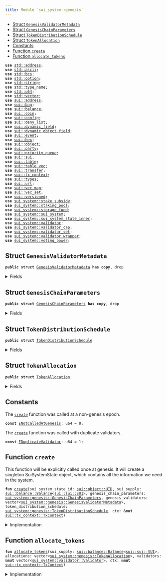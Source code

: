 ```yaml
---
title: Module `sui_system::genesis`
---
```




-  [Struct `GenesisValidatorMetadata`](#sui_system_genesis_GenesisValidatorMetadata)
-  [Struct `GenesisChainParameters`](#sui_system_genesis_GenesisChainParameters)
-  [Struct `TokenDistributionSchedule`](#sui_system_genesis_TokenDistributionSchedule)
-  [Struct `TokenAllocation`](#sui_system_genesis_TokenAllocation)
-  [Constants](#@Constants_0)
-  [Function `create`](#sui_system_genesis_create)
-  [Function `allocate_tokens`](#sui_system_genesis_allocate_tokens)


<pre><code><b>use</b> <a href="../std/address.md#std_address">std::address</a>;
<b>use</b> <a href="../std/ascii.md#std_ascii">std::ascii</a>;
<b>use</b> <a href="../std/bcs.md#std_bcs">std::bcs</a>;
<b>use</b> <a href="../std/option.md#std_option">std::option</a>;
<b>use</b> <a href="../std/string.md#std_string">std::string</a>;
<b>use</b> <a href="../std/type_name.md#std_type_name">std::type_name</a>;
<b>use</b> <a href="../std/u64.md#std_u64">std::u64</a>;
<b>use</b> <a href="../std/vector.md#std_vector">std::vector</a>;
<b>use</b> <a href="../sui/address.md#sui_address">sui::address</a>;
<b>use</b> <a href="../sui/bag.md#sui_bag">sui::bag</a>;
<b>use</b> <a href="../sui/balance.md#sui_balance">sui::balance</a>;
<b>use</b> <a href="../sui/coin.md#sui_coin">sui::coin</a>;
<b>use</b> <a href="../sui/config.md#sui_config">sui::config</a>;
<b>use</b> <a href="../sui/deny_list.md#sui_deny_list">sui::deny_list</a>;
<b>use</b> <a href="../sui/dynamic_field.md#sui_dynamic_field">sui::dynamic_field</a>;
<b>use</b> <a href="../sui/dynamic_object_field.md#sui_dynamic_object_field">sui::dynamic_object_field</a>;
<b>use</b> <a href="../sui/event.md#sui_event">sui::event</a>;
<b>use</b> <a href="../sui/hex.md#sui_hex">sui::hex</a>;
<b>use</b> <a href="../sui/object.md#sui_object">sui::object</a>;
<b>use</b> <a href="../sui/multiparty.md#sui_party">sui::party</a>;
<b>use</b> <a href="../sui/priority_queue.md#sui_priority_queue">sui::priority_queue</a>;
<b>use</b> <a href="../sui/sui.md#sui_sui">sui::sui</a>;
<b>use</b> <a href="../sui/table.md#sui_table">sui::table</a>;
<b>use</b> <a href="../sui/table_vec.md#sui_table_vec">sui::table_vec</a>;
<b>use</b> <a href="../sui/transfer.md#sui_transfer">sui::transfer</a>;
<b>use</b> <a href="../sui/tx_context.md#sui_tx_context">sui::tx_context</a>;
<b>use</b> <a href="../sui/types.md#sui_types">sui::types</a>;
<b>use</b> <a href="../sui/url.md#sui_url">sui::url</a>;
<b>use</b> <a href="../sui/vec_map.md#sui_vec_map">sui::vec_map</a>;
<b>use</b> <a href="../sui/vec_set.md#sui_vec_set">sui::vec_set</a>;
<b>use</b> <a href="../sui/versioned.md#sui_versioned">sui::versioned</a>;
<b>use</b> <a href="../sui_system/stake_subsidy.md#sui_system_stake_subsidy">sui_system::stake_subsidy</a>;
<b>use</b> <a href="../sui_system/staking_pool.md#sui_system_staking_pool">sui_system::staking_pool</a>;
<b>use</b> <a href="../sui_system/storage_fund.md#sui_system_storage_fund">sui_system::storage_fund</a>;
<b>use</b> <a href="../sui_system/sui_system.md#sui_system_sui_system">sui_system::sui_system</a>;
<b>use</b> <a href="../sui_system/sui_system_state_inner.md#sui_system_sui_system_state_inner">sui_system::sui_system_state_inner</a>;
<b>use</b> <a href="../sui_system/validator.md#sui_system_validator">sui_system::validator</a>;
<b>use</b> <a href="../sui_system/validator_cap.md#sui_system_validator_cap">sui_system::validator_cap</a>;
<b>use</b> <a href="../sui_system/validator_set.md#sui_system_validator_set">sui_system::validator_set</a>;
<b>use</b> <a href="../sui_system/validator_wrapper.md#sui_system_validator_wrapper">sui_system::validator_wrapper</a>;
<b>use</b> <a href="../sui_system/voting_power.md#sui_system_voting_power">sui_system::voting_power</a>;
</code></pre>



<a name="sui_system_genesis_GenesisValidatorMetadata"></a>

## Struct `GenesisValidatorMetadata`



<pre><code><b>public</b> <b>struct</b> <a href="../sui_system/genesis.md#sui_system_genesis_GenesisValidatorMetadata">GenesisValidatorMetadata</a> <b>has</b> <b>copy</b>, drop
</code></pre>



<details>
<summary>Fields</summary>


<dl>
<dt>
<code>name: vector&lt;u8&gt;</code>
</dt>
<dd>
</dd>
<dt>
<code>description: vector&lt;u8&gt;</code>
</dt>
<dd>
</dd>
<dt>
<code>image_url: vector&lt;u8&gt;</code>
</dt>
<dd>
</dd>
<dt>
<code>project_url: vector&lt;u8&gt;</code>
</dt>
<dd>
</dd>
<dt>
<code>sui_address: <b>address</b></code>
</dt>
<dd>
</dd>
<dt>
<code>gas_price: u64</code>
</dt>
<dd>
</dd>
<dt>
<code>commission_rate: u64</code>
</dt>
<dd>
</dd>
<dt>
<code>protocol_public_key: vector&lt;u8&gt;</code>
</dt>
<dd>
</dd>
<dt>
<code>proof_of_possession: vector&lt;u8&gt;</code>
</dt>
<dd>
</dd>
<dt>
<code>network_public_key: vector&lt;u8&gt;</code>
</dt>
<dd>
</dd>
<dt>
<code>worker_public_key: vector&lt;u8&gt;</code>
</dt>
<dd>
</dd>
<dt>
<code>network_address: vector&lt;u8&gt;</code>
</dt>
<dd>
</dd>
<dt>
<code>p2p_address: vector&lt;u8&gt;</code>
</dt>
<dd>
</dd>
<dt>
<code>primary_address: vector&lt;u8&gt;</code>
</dt>
<dd>
</dd>
<dt>
<code>worker_address: vector&lt;u8&gt;</code>
</dt>
<dd>
</dd>
</dl>


</details>

<a name="sui_system_genesis_GenesisChainParameters"></a>

## Struct `GenesisChainParameters`



<pre><code><b>public</b> <b>struct</b> <a href="../sui_system/genesis.md#sui_system_genesis_GenesisChainParameters">GenesisChainParameters</a> <b>has</b> <b>copy</b>, drop
</code></pre>



<details>
<summary>Fields</summary>


<dl>
<dt>
<code>protocol_version: u64</code>
</dt>
<dd>
</dd>
<dt>
<code>chain_start_timestamp_ms: u64</code>
</dt>
<dd>
</dd>
<dt>
<code>epoch_duration_ms: u64</code>
</dt>
<dd>
</dd>
<dt>
<code>stake_subsidy_start_epoch: u64</code>
</dt>
<dd>
 Stake Subsidy parameters
</dd>
<dt>
<code>stake_subsidy_initial_distribution_amount: u64</code>
</dt>
<dd>
</dd>
<dt>
<code>stake_subsidy_period_length: u64</code>
</dt>
<dd>
</dd>
<dt>
<code>stake_subsidy_decrease_rate: u16</code>
</dt>
<dd>
</dd>
<dt>
<code>max_validator_count: u64</code>
</dt>
<dd>
 Validator committee parameters
</dd>
<dt>
<code>min_validator_joining_stake: u64</code>
</dt>
<dd>
</dd>
<dt>
<code>validator_low_stake_threshold: u64</code>
</dt>
<dd>
</dd>
<dt>
<code>validator_very_low_stake_threshold: u64</code>
</dt>
<dd>
</dd>
<dt>
<code>validator_low_stake_grace_period: u64</code>
</dt>
<dd>
</dd>
</dl>


</details>

<a name="sui_system_genesis_TokenDistributionSchedule"></a>

## Struct `TokenDistributionSchedule`



<pre><code><b>public</b> <b>struct</b> <a href="../sui_system/genesis.md#sui_system_genesis_TokenDistributionSchedule">TokenDistributionSchedule</a>
</code></pre>



<details>
<summary>Fields</summary>


<dl>
<dt>
<code>stake_subsidy_fund_mist: u64</code>
</dt>
<dd>
</dd>
<dt>
<code>allocations: vector&lt;<a href="../sui_system/genesis.md#sui_system_genesis_TokenAllocation">sui_system::genesis::TokenAllocation</a>&gt;</code>
</dt>
<dd>
</dd>
</dl>


</details>

<a name="sui_system_genesis_TokenAllocation"></a>

## Struct `TokenAllocation`



<pre><code><b>public</b> <b>struct</b> <a href="../sui_system/genesis.md#sui_system_genesis_TokenAllocation">TokenAllocation</a>
</code></pre>



<details>
<summary>Fields</summary>


<dl>
<dt>
<code>recipient_address: <b>address</b></code>
</dt>
<dd>
</dd>
<dt>
<code>amount_mist: u64</code>
</dt>
<dd>
</dd>
<dt>
<code>staked_with_validator: <a href="../std/option.md#std_option_Option">std::option::Option</a>&lt;<b>address</b>&gt;</code>
</dt>
<dd>
 Indicates if this allocation should be staked at genesis and with which validator
</dd>
</dl>


</details>

<a name="@Constants_0"></a>

## Constants


<a name="sui_system_genesis_ENotCalledAtGenesis"></a>

The <code><a href="../sui_system/genesis.md#sui_system_genesis_create">create</a></code> function was called at a non-genesis epoch.


<pre><code><b>const</b> <a href="../sui_system/genesis.md#sui_system_genesis_ENotCalledAtGenesis">ENotCalledAtGenesis</a>: u64 = 0;
</code></pre>



<a name="sui_system_genesis_EDuplicateValidator"></a>

The <code><a href="../sui_system/genesis.md#sui_system_genesis_create">create</a></code> function was called with duplicate validators.


<pre><code><b>const</b> <a href="../sui_system/genesis.md#sui_system_genesis_EDuplicateValidator">EDuplicateValidator</a>: u64 = 1;
</code></pre>



<a name="sui_system_genesis_create"></a>

## Function `create`

This function will be explicitly called once at genesis.
It will create a singleton SuiSystemState object, which contains
all the information we need in the system.


<pre><code><b>fun</b> <a href="../sui_system/genesis.md#sui_system_genesis_create">create</a>(sui_system_state_id: <a href="../sui/object.md#sui_object_UID">sui::object::UID</a>, sui_supply: <a href="../sui/balance.md#sui_balance_Balance">sui::balance::Balance</a>&lt;<a href="../sui/sui.md#sui_sui_SUI">sui::sui::SUI</a>&gt;, genesis_chain_parameters: <a href="../sui_system/genesis.md#sui_system_genesis_GenesisChainParameters">sui_system::genesis::GenesisChainParameters</a>, genesis_validators: vector&lt;<a href="../sui_system/genesis.md#sui_system_genesis_GenesisValidatorMetadata">sui_system::genesis::GenesisValidatorMetadata</a>&gt;, token_distribution_schedule: <a href="../sui_system/genesis.md#sui_system_genesis_TokenDistributionSchedule">sui_system::genesis::TokenDistributionSchedule</a>, ctx: &<b>mut</b> <a href="../sui/tx_context.md#sui_tx_context_TxContext">sui::tx_context::TxContext</a>)
</code></pre>



<details>
<summary>Implementation</summary>


<pre><code><b>fun</b> <a href="../sui_system/genesis.md#sui_system_genesis_create">create</a>(
    sui_system_state_id: UID,
    <b>mut</b> sui_supply: Balance&lt;SUI&gt;,
    genesis_chain_parameters: <a href="../sui_system/genesis.md#sui_system_genesis_GenesisChainParameters">GenesisChainParameters</a>,
    genesis_validators: vector&lt;<a href="../sui_system/genesis.md#sui_system_genesis_GenesisValidatorMetadata">GenesisValidatorMetadata</a>&gt;,
    token_distribution_schedule: <a href="../sui_system/genesis.md#sui_system_genesis_TokenDistributionSchedule">TokenDistributionSchedule</a>,
    ctx: &<b>mut</b> TxContext,
) {
    // Ensure this is only called at <a href="../sui_system/genesis.md#sui_system_genesis">genesis</a>
    <b>assert</b>!(ctx.epoch() == 0, <a href="../sui_system/genesis.md#sui_system_genesis_ENotCalledAtGenesis">ENotCalledAtGenesis</a>);
    // Create all the `Validator` structs
    <b>let</b> <b>mut</b> validators = vector[];
    genesis_validators.do!(|genesis_validator| {
        <b>let</b> <a href="../sui_system/genesis.md#sui_system_genesis_GenesisValidatorMetadata">GenesisValidatorMetadata</a> {
            name,
            description,
            image_url,
            project_url,
            sui_address,
            gas_price,
            commission_rate,
            protocol_public_key,
            proof_of_possession,
            network_public_key,
            worker_public_key,
            network_address,
            p2p_address,
            primary_address,
            worker_address,
        } = genesis_validator;
        <b>let</b> <a href="../sui_system/validator.md#sui_system_validator">validator</a> = <a href="../sui_system/validator.md#sui_system_validator_new">validator::new</a>(
            sui_address,
            protocol_public_key,
            network_public_key,
            worker_public_key,
            proof_of_possession,
            name,
            description,
            image_url,
            project_url,
            network_address,
            p2p_address,
            primary_address,
            worker_address,
            gas_price,
            commission_rate,
            ctx,
        );
        // Ensure that each <a href="../sui_system/validator.md#sui_system_validator">validator</a> is unique
        <b>assert</b>!(
            !<a href="../sui_system/validator_set.md#sui_system_validator_set_is_duplicate_validator">validator_set::is_duplicate_validator</a>(&validators, &<a href="../sui_system/validator.md#sui_system_validator">validator</a>),
            <a href="../sui_system/genesis.md#sui_system_genesis_EDuplicateValidator">EDuplicateValidator</a>,
        );
        validators.push_back(<a href="../sui_system/validator.md#sui_system_validator">validator</a>);
    });
    <b>let</b> <a href="../sui_system/genesis.md#sui_system_genesis_TokenDistributionSchedule">TokenDistributionSchedule</a> {
        stake_subsidy_fund_mist,
        allocations,
    } = token_distribution_schedule;
    <b>let</b> subsidy_fund = sui_supply.split(stake_subsidy_fund_mist);
    <b>let</b> <a href="../sui_system/storage_fund.md#sui_system_storage_fund">storage_fund</a> = balance::zero();
    // Allocate tokens and staking operations
    <a href="../sui_system/genesis.md#sui_system_genesis_allocate_tokens">allocate_tokens</a>(sui_supply, allocations, &<b>mut</b> validators, ctx);
    // Activate all validators
    validators.do_mut!(|<a href="../sui_system/validator.md#sui_system_validator">validator</a>| <a href="../sui_system/validator.md#sui_system_validator">validator</a>.activate(0));
    <b>let</b> system_parameters = <a href="../sui_system/sui_system_state_inner.md#sui_system_sui_system_state_inner_create_system_parameters">sui_system_state_inner::create_system_parameters</a>(
        genesis_chain_parameters.epoch_duration_ms,
        genesis_chain_parameters.stake_subsidy_start_epoch,
        // Validator committee parameters
        genesis_chain_parameters.max_validator_count,
        genesis_chain_parameters.min_validator_joining_stake,
        genesis_chain_parameters.validator_low_stake_threshold,
        genesis_chain_parameters.validator_very_low_stake_threshold,
        genesis_chain_parameters.validator_low_stake_grace_period,
        ctx,
    );
    <b>let</b> <a href="../sui_system/stake_subsidy.md#sui_system_stake_subsidy">stake_subsidy</a> = <a href="../sui_system/stake_subsidy.md#sui_system_stake_subsidy_create">stake_subsidy::create</a>(
        subsidy_fund,
        genesis_chain_parameters.stake_subsidy_initial_distribution_amount,
        genesis_chain_parameters.stake_subsidy_period_length,
        genesis_chain_parameters.stake_subsidy_decrease_rate,
        ctx,
    );
    sui_system::create(
        sui_system_state_id,
        validators,
        <a href="../sui_system/storage_fund.md#sui_system_storage_fund">storage_fund</a>,
        genesis_chain_parameters.protocol_version,
        genesis_chain_parameters.chain_start_timestamp_ms,
        system_parameters,
        <a href="../sui_system/stake_subsidy.md#sui_system_stake_subsidy">stake_subsidy</a>,
        ctx,
    );
}
</code></pre>



</details>

<a name="sui_system_genesis_allocate_tokens"></a>

## Function `allocate_tokens`



<pre><code><b>fun</b> <a href="../sui_system/genesis.md#sui_system_genesis_allocate_tokens">allocate_tokens</a>(sui_supply: <a href="../sui/balance.md#sui_balance_Balance">sui::balance::Balance</a>&lt;<a href="../sui/sui.md#sui_sui_SUI">sui::sui::SUI</a>&gt;, allocations: vector&lt;<a href="../sui_system/genesis.md#sui_system_genesis_TokenAllocation">sui_system::genesis::TokenAllocation</a>&gt;, validators: &<b>mut</b> vector&lt;<a href="../sui_system/validator.md#sui_system_validator_Validator">sui_system::validator::Validator</a>&gt;, ctx: &<b>mut</b> <a href="../sui/tx_context.md#sui_tx_context_TxContext">sui::tx_context::TxContext</a>)
</code></pre>



<details>
<summary>Implementation</summary>


<pre><code><b>fun</b> <a href="../sui_system/genesis.md#sui_system_genesis_allocate_tokens">allocate_tokens</a>(
    <b>mut</b> sui_supply: Balance&lt;SUI&gt;,
    allocations: vector&lt;<a href="../sui_system/genesis.md#sui_system_genesis_TokenAllocation">TokenAllocation</a>&gt;,
    validators: &<b>mut</b> vector&lt;Validator&gt;,
    ctx: &<b>mut</b> TxContext,
) {
    allocations.destroy!(
        |<a href="../sui_system/genesis.md#sui_system_genesis_TokenAllocation">TokenAllocation</a> { recipient_address, amount_mist, staked_with_validator }| {
            <b>let</b> allocation_balance = sui_supply.split(amount_mist);
            <b>if</b> (staked_with_validator.is_some()) {
                <b>let</b> validator_address = staked_with_validator.destroy_some();
                <b>let</b> <a href="../sui_system/validator.md#sui_system_validator">validator</a> = <a href="../sui_system/validator_set.md#sui_system_validator_set_get_validator_mut">validator_set::get_validator_mut</a>(validators, validator_address);
                <a href="../sui_system/validator.md#sui_system_validator">validator</a>.request_add_stake_at_genesis(
                    allocation_balance,
                    recipient_address,
                    ctx,
                );
            } <b>else</b> {
                transfer::public_transfer(allocation_balance.into_coin(ctx), recipient_address);
            };
        },
    );
    // should be none left at this point.
    // Provided allocations must fully allocate the sui_supply and there
    sui_supply.destroy_zero();
}
</code></pre>



</details>
